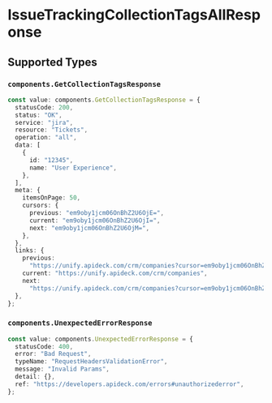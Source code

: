 # IssueTrackingCollectionTagsAllResponse


## Supported Types

### `components.GetCollectionTagsResponse`

```typescript
const value: components.GetCollectionTagsResponse = {
  statusCode: 200,
  status: "OK",
  service: "jira",
  resource: "Tickets",
  operation: "all",
  data: [
    {
      id: "12345",
      name: "User Experience",
    },
  ],
  meta: {
    itemsOnPage: 50,
    cursors: {
      previous: "em9oby1jcm06OnBhZ2U6OjE=",
      current: "em9oby1jcm06OnBhZ2U6OjI=",
      next: "em9oby1jcm06OnBhZ2U6OjM=",
    },
  },
  links: {
    previous:
      "https://unify.apideck.com/crm/companies?cursor=em9oby1jcm06OnBhZ2U6OjE%3D",
    current: "https://unify.apideck.com/crm/companies",
    next:
      "https://unify.apideck.com/crm/companies?cursor=em9oby1jcm06OnBhZ2U6OjM",
  },
};
```

### `components.UnexpectedErrorResponse`

```typescript
const value: components.UnexpectedErrorResponse = {
  statusCode: 400,
  error: "Bad Request",
  typeName: "RequestHeadersValidationError",
  message: "Invalid Params",
  detail: {},
  ref: "https://developers.apideck.com/errors#unauthorizederror",
};
```

